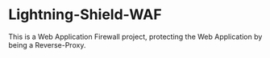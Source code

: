 # Lightning-Shield-WAF
This is a Web Application Firewall project, protecting the Web Application by being a Reverse-Proxy.
